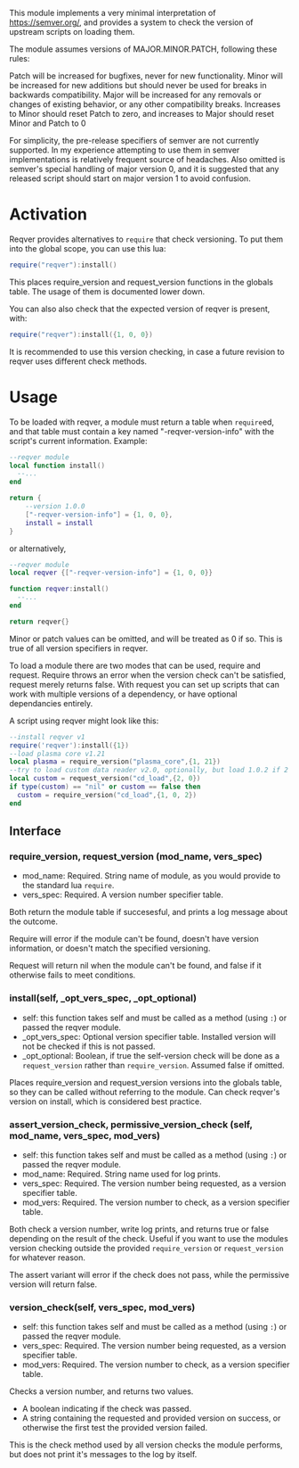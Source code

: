 This module implements a very minimal interpretation of https://semver.org/, and provides a system to check the version of upstream scripts on loading them.

The module assumes versions of MAJOR.MINOR.PATCH, following these rules:

Patch will be increased for bugfixes, never for new functionality.
Minor will be increased for new additions but should never be used for breaks in backwards compatibility.
Major will be increased for any removals or changes of existing behavior, or any other compatibility breaks.
Increases to Minor should reset Patch to zero, and increases to Major should reset Minor and Patch to 0

For simplicity, the pre-release specifiers of semver are not currently supported. In my experience attempting to use them in semver implementations is relatively frequent source of headaches. Also omitted is semver's special handling of major version 0, and it is suggested that any released script should start on major version 1 to avoid confusion.

# Activation

Reqver provides alternatives to `require` that check versioning. To put them into the global scope, you can use this lua:

```lua
require("reqver"):install()
```

This places require_version and request_version functions in the globals table. The usage of them is documented lower down.

You can also also check that the expected version of reqver is present, with:

```lua
require("reqver"):install({1, 0, 0})
```

It is recommended to use this version checking, in case a future revision to reqver uses different check methods.

# Usage

To be loaded with reqver, a module must return a table when `require`ed, and that table must contain a key named "-reqver-version-info" with the script's current information. Example:

```lua
--reqver module
local function install()
  --...
end

return {
    --version 1.0.0
    ["-reqver-version-info"] = {1, 0, 0},
    install = install
}
```
or alternatively,
```lua
--reqver module
local reqver {["-reqver-version-info"] = {1, 0, 0}}

function reqver:install()
  --...
end

return reqver{}
```

Minor or patch values can be omitted, and will be treated as 0 if so. This is true of all version specifiers in reqver.

To load a module there are two modes that can be used, require and request. Require throws an error when the version check can't be satisfied, request merely returns false. With request you can set up scripts that can work with multiple versions of a dependency, or have optional dependancies entirely.

A script using reqver might look like this:

```lua
--install reqver v1
require('reqver'):install({1})
--load plasma core v1.21
local plasma = require_version("plasma_core",{1, 21})
--try to load custom data reader v2.0, optionally, but load 1.0.2 if 2 is not available.
local custom = request_version("cd_load",{2, 0})
if type(custom) == "nil" or custom == false then
  custom = require_version("cd_load",{1, 0, 2})
end
```

## Interface

### require_version, request_version (mod_name, vers_spec)
* mod_name: Required. String name of module, as you would provide to the standard lua `require`.
* vers_spec: Required. A version number specifier table.

Both return the module table if succesesful, and prints a log message about the outcome.

Require will error if the module can't be found, doesn't have version information, or doesn't match the specified versioning.

Request will return nil when the module can't be found, and false if it otherwise fails to meet conditions.

### install(self, _opt_vers_spec, _opt_optional)
* self: this function takes self and must be called as a method (using `:`) or passed the reqver module.
* _opt_vers_spec: Optional version specifier table. Installed version will not be checked if this is not passed.
* _opt_optional: Boolean, if true the self-version check will be done as a `request_version` rather than `require_version`. Assumed false if omitted.

Places require_version and request_version versions into the globals table, so they can be called without referring to the module. Can check reqver's version on install, which is considered best practice.

### assert_version_check, permissive_version_check (self, mod_name, vers_spec, mod_vers)
* self: this function takes self and must be called as a method (using `:`) or passed the reqver module.
* mod_name: Required. String name used for log prints.
* vers_spec: Required. The version number being requested, as a version specifier table.
* mod_vers: Required. The version number to check, as a version specifier table.

Both check a version number, write log prints, and returns true or false depending on the result of the check. Useful if you want to use the modules version checking outside the provided `require_version` or `request_version` for whatever reason.

The assert variant will error if the check does not pass, while the permissive version will return false.

### version_check(self, vers_spec, mod_vers)
* self: this function takes self and must be called as a method (using `:`) or passed the reqver module.
* vers_spec: Required. The version number being requested, as a version specifier table.
* mod_vers: Required. The version number to check, as a version specifier table.

Checks a version number, and returns two values.
* A boolean indicating if the check was passed.
* A string containing the requested and provided version on success, or otherwise the first test the provided version failed.

This is the check method used by all version checks the module performs, but does not print it's messages to the log by itself.

